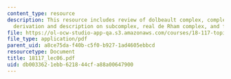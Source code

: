 ```yaml
---
content_type: resource
description: This resource includes review of dolbeault complex, complete numerical
  derivation and description on subcomplex, real de Rham complex, and functoriality.
file: https://ol-ocw-studio-app-qa.s3.amazonaws.com/courses/18-117-topics-in-several-complex-variables-spring-2005/db0033621ebb621844cfa88a00647900_18117_lec06.pdf
file_type: application/pdf
parent_uid: a8ce75da-f40b-c5f0-b927-1ad4605ebbcd
resourcetype: Document
title: 18117_lec06.pdf
uid: db003362-1ebb-6218-44cf-a88a00647900
---
```

